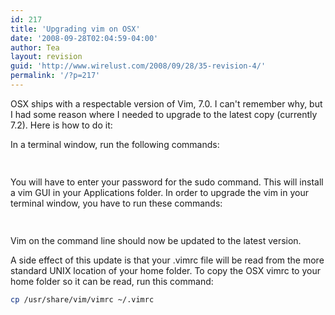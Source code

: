 ```yaml
---
id: 217
title: 'Upgrading vim on OSX'
date: '2008-09-28T02:04:59-04:00'
author: Tea
layout: revision
guid: 'http://www.wirelust.com/2008/09/28/35-revision-4/'
permalink: '/?p=217'
---
```


OSX ships with a respectable version of Vim, 7.0. I can't remember why, but I had some reason where I needed to upgrade to the latest copy (currently 7.2). Here is how to do it:

In a terminal window, run the following commands:

```bash
 
```

  
You will have to enter your password for the sudo command. This will install a vim GUI in your Applications folder. In order to upgrade the vim in your terminal window, you have to run these commands:

```bash
 
```

Vim on the command line should now be updated to the latest version.

A side effect of this update is that your .vimrc file will be read from the more standard UNIX location of your home folder. To copy the OSX vimrc to your home folder so it can be read, run this command:

```bash
cp /usr/share/vim/vimrc ~/.vimrc
```